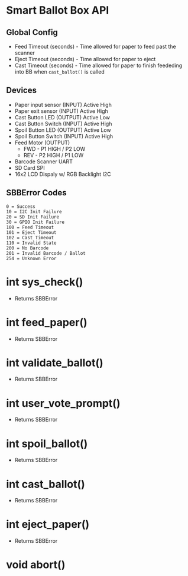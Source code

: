 # Smart Ballot Box API

## Global Config

* Feed Timeout (seconds) - Time allowed for paper to feed past the scanner
* Eject Timeout (seconds) - Time allowed for paper to eject
* Cast Timeout (seconds) - Time allowed for paper to finish feededing into BB 
    when ```cast_ballot()``` is called 

## Devices

 * Paper input sensor (INPUT) Active High
 * Paper exit sensor (INPUT) Active High
 * Cast Button LED (OUTPUT) Active Low
 * Cast Button Switch (INPUT) Active High
 * Spoil Button LED (OUTPUT) Active Low
 * Spoil Button Switch (INPUT) Active High
 * Feed Motor (OUTPUT)
    * FWD - P1 HIGH / P2 LOW
    * REV - P2 HIGH / P1 LOW
 * Barcode Scanner UART
 * SD Card SPI
 * 16x2 LCD Dispaly w/ RGB Backlight I2C

## SBBError Codes
```
0 = Success
10 = I2C Init Failure
20 = SD Init Failure
30 = GPIO Init Failure
100 = Feed Timeout
101 = Eject Timeout
102 = Cast Timeout
110 = Invalid State
200 = No Barcode
201 = Invalid Barcode / Ballot
254 = Unknown Error
```
# int sys_check()
  * Returns SBBError
# int feed_paper()
  * Returns SBBError
# int validate_ballot()
  * Returns SBBError
# int user_vote_prompt()
  * Returns SBBError
# int spoil_ballot()
  * Returns SBBError
# int cast_ballot()
  * Returns SBBError
# int eject_paper()
  * Returns SBBError
# void abort()
